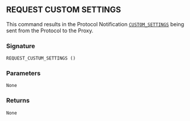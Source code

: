 ## REQUEST CUSTOM SETTINGS

This command results in the Protocol Notification [`CUSTOM_SETTINGS`][1] being sent from the Protocol to the Proxy.


### Signature

`REQUEST_CUSTUM_SETTINGS ()`


### Parameters

`None`


### Returns

`None`


[1]:	https://control4.github.io/docs-driverworks-proxyprotocol/#custom-settings